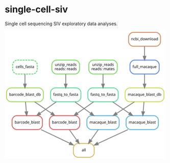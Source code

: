 # single-cell-siv

Single cell sequencing SIV exploratory data analyses.

![The current pipeline](./pipeline.svg)
